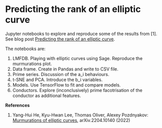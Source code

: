 # Predicting the rank of an elliptic curve

Jupyter notebooks to explore and reproduce some of the results from [1]. See blog post [Predicting the rank of an elliptic curve](https://billoxbury.github.io/artificial_intelligence/zombie-bots-and-neural-bots/).

The notebooks are:

1. LMFDB. Playing with elliptic curves using Sage. Reproduce the murmurations plot.
2. Data frame. Create in Pandas and write to CSV file.
3. Prime series. Discussion of the a_i behaviours.
4. t-SNE and PCA. Introduce the b_i variables.
5. Models. Use TensorFlow to fit and compare models.
6. Conductors. Explore (inconclusively) prime facotrisation of the conductor as additional features.

**References**

1. Yang-Hui He, Kyu-Hwan Lee, Thomas Oliver, Alexey Pozdnyakov: <a href="https://doi.org/10.48550/arXiv.2204.10140" target="_blank">Murmurations of elliptic curves</a>, arXiv.2204.10140 (2022)


